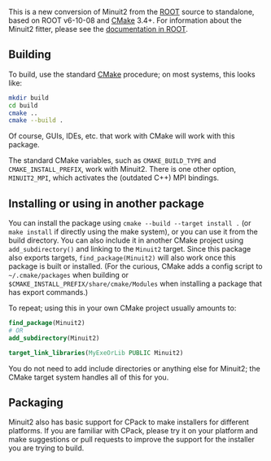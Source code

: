 This is a new conversion of Minuit2 from the [ROOT] source to standalone, based on ROOT v6-10-08 and [CMake] 3.4+. For information about the Minuit2 fitter, please see the [documentation in ROOT][minuitdoc]. 

## Building

To build, use the standard [CMake] procedure; on most systems, this looks like:

```bash
mkdir build
cd build
cmake ..
cmake --build .
```

Of course, GUIs, IDEs, etc. that work with CMake will work with this package.

The standard CMake variables, such as `CMAKE_BUILD_TYPE` and `CMAKE_INSTALL_PREFIX`, work with Minuit2.  There is one other option, `MINUIT2_MPI`, which activates the (outdated C++) MPI bindings.

## Installing or using in another package

You can install the package using `cmake --build --target install .` (or `make install` if directly using the make system), or you can use it from the build directory. You can also include it in another CMake project using `add_subdirectory()` and linking to the `Minuit2` target. Since this package also exports targets, `find_package(Minuit2)` will also work once this package is built or installed. (For the curious, CMake adds a config script to `~/.cmake/packages` when building or
`$CMAKE_INSTALL_PREFIX/share/cmake/Modules` when installing a package that has export commands.)

To repeat; using this in your own CMake project usually amounts to:

```cmake
find_package(Minuit2)
# OR
add_subdirectory(Minuit2)

target_link_libraries(MyExeOrLib PUBLIC Minuit2)
```

You do not need to add include directories or anything else for Minuit2; the CMake target system handles all of this for you.

## Packaging

Minuit2 also has basic support for CPack to make installers for different platforms. If you are familiar with CPack, please try it on your platform and make suggestions or pull requests to improve the support for the installer you are trying to build.


[ROOT]: https://root.cern.ch
[minuitdoc]: https://root.cern.ch/root/htmldoc/guides/users-guide/ROOTUsersGuide.html#minuit2-package
[CMake]: https://cmake.org
